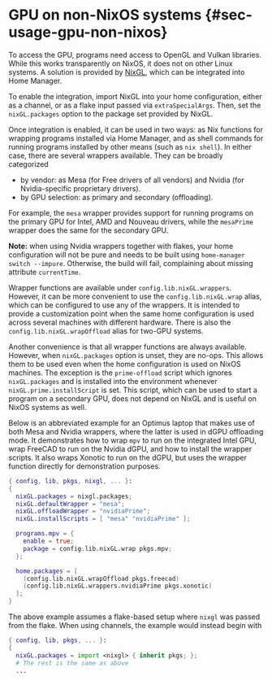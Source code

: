 # GPU on non-NixOS systems {#sec-usage-gpu-non-nixos}

To access the GPU, programs need access to OpenGL and Vulkan libraries. While
this works transparently on NixOS, it does not on other Linux systems. A
solution is provided by [NixGL](https://github.com/nix-community/nixGL), which
can be integrated into Home Manager.

To enable the integration, import NixGL into your home configuration, either as
a channel, or as a flake input passed via `extraSpecialArgs`. Then, set the
`nixGL.packages` option to the package set provided by NixGL.

Once integration is enabled, it can be used in two ways: as Nix functions for
wrapping programs installed via Home Manager, and as shell commands for running
programs installed by other means (such as `nix shell`). In either case, there
are several wrappers available. They can be broadly categorized

- by vendor: as Mesa (for Free drivers of all vendors) and Nvidia (for
  Nvidia-specific proprietary drivers).
- by GPU selection: as primary and secondary (offloading).

For example, the `mesa` wrapper provides support for running programs on the
primary GPU for Intel, AMD and Nouveau drivers, while the `mesaPrime` wrapper
does the same for the secondary GPU.

**Note:** when using Nvidia wrappers together with flakes, your home
configuration will not be pure and needs to be built using `home-manager switch
--impure`. Otherwise, the build will fail, complaining about missing attribute
`currentTime`.

Wrapper functions are available under `config.lib.nixGL.wrappers`. However, it
can be more convenient to use the `config.lib.nixGL.wrap` alias, which can be
configured to use any of the wrappers. It is intended to provide a customization
point when the same home configuration is used across several machines with
different hardware. There is also the `config.lib.nixGL.wrapOffload` alias for
two-GPU systems.

Another convenience is that all wrapper functions are always available. However,
when `nixGL.packages` option is unset, they are no-ops. This allows them to be
used even when the home configuration is used on NixOS machines. The exception
is the `prime-offload` script which ignores `nixGL.packages` and is installed
into the environment whenever `nixGL.prime.installScript` is set. This script,
which can be used to start a program on a secondary GPU, does not depend on
NixGL and is useful on NixOS systems as well.

Below is an abbreviated example for an Optimus laptop that makes use of both
Mesa and Nvidia wrappers, where the latter is used in dGPU offloading mode. It
demonstrates how to wrap `mpv` to run on the integrated Intel GPU, wrap FreeCAD
to run on the Nvidia dGPU, and how to install the wrapper scripts. It also wraps
Xonotic to run on the dGPU, but uses the wrapper function directly for
demonstration purposes.

```nix
{ config, lib, pkgs, nixgl, ... }:
{
  nixGL.packages = nixgl.packages;
  nixGL.defaultWrapper = "mesa";
  nixGL.offloadWrapper = "nvidiaPrime";
  nixGL.installScripts = [ "mesa" "nvidiaPrime" ];

  programs.mpv = {
    enable = true;
    package = config.lib.nixGL.wrap pkgs.mpv;
  };

  home.packages = [
    (config.lib.nixGL.wrapOffload pkgs.freecad)
    (config.lib.nixGL.wrappers.nvidiaPrime pkgs.xonotic)
  ];
}
```

The above example assumes a flake-based setup where `nixgl` was passed from the
flake. When using channels, the example would instead begin with

```nix
{ config, lib, pkgs, ... }:
{
  nixGL.packages = import <nixgl> { inherit pkgs; };
  # The rest is the same as above
  ...
```
